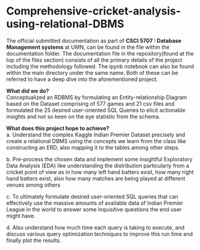 # Comprehensive-cricket-analysis-using-relational-DBMS
The official submitted documentation as part of **CSCI 5707 : Database Management systems** at UMN, can be found in the file within the documentation folder. 
The documentation file in the repository(found at the top of the files section) consists of all the primary details of the project including the methodology followed. The ipynb notebook can also be found within the main directory under the same name. Both of these can be referred to have a deep dive into the aforementioned project.


**What did we do?**   
Conceptualized an RDBMS by formulating an Entity-relationship Diagram based on the Dataset comprising of 577 games and 21 csv files and formulated the 25 desired user-oriented SQL Queries to elicit actionable insights and not so keen on the eye statistic from the schema.  


**What does this project hope to achieve?**   
a. Understand the complex Kaggle Indian Premier Dataset precisely and create a relational DBMS using the concepts we learn from the class like constructing an ERD, also mapping it to the tables among other steps.  

b. Pre-process the chosen data and implement some insightful Exploratory Data Analysis (EDA) like understanding the distribution particularly from a cricket point of view as in how many left hand batters exist, how many right hand batters exist, also how many matches are being played at different venues among others  

c. To ultimately formulate desired user-oriented SQL queries that can effectively use the massive amounts of available data of Indian Premier League in the world to answer some inquisitive questions the end user might have.  

d. Also understand how much time each query is taking to execute, and discuss various query optimization techniques to improve this run time and finally plot the results.  
